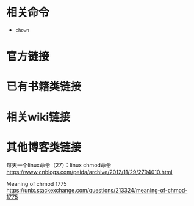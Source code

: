 
# 相关命令

- `chown`

# 官方链接

# 已有书籍类链接

# 相关wiki链接

# 其他博客类链接

每天一个linux命令（27）：linux chmod命令 https://www.cnblogs.com/peida/archive/2012/11/29/2794010.html

Meaning of chmod 1775 https://unix.stackexchange.com/questions/213324/meaning-of-chmod-1775
